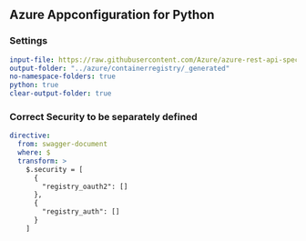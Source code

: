 ## Azure Appconfiguration for Python

### Settings
``` yaml
input-file: https://raw.githubusercontent.com/Azure/azure-rest-api-specs/82c504dd1e1eae673a810c4b13361e350e7d0b95/specification/containerregistry/data-plane/Azure.ContainerRegistry/preview/2019-08-15-preview/containerregistry.json
output-folder: "../azure/containerregistry/_generated"
no-namespace-folders: true
python: true
clear-output-folder: true
```


### Correct Security to be separately defined

``` yaml
directive:
  from: swagger-document
  where: $
  transform: >
    $.security = [
      {
        "registry_oauth2": []
      },
      {
        "registry_auth": []
      }
    ]
```
